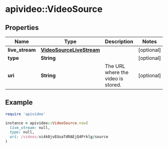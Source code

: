 # apivideo::VideoSource

## Properties

| Name | Type | Description | Notes |
| ---- | ---- | ----------- | ----- |
| **live_stream** | [**VideoSourceLiveStream**](VideoSourceLiveStream.md) |  | [optional] |
| **type** | **String** |  | [optional] |
| **uri** | **String** | The URL where the video is stored. | [optional] |

## Example

```ruby
require 'apivideo'

instance = apivideo::VideoSource.new(
  live_stream: null,
  type: null,
  uri: /videos/vi4k0jvEUuaTdRAEjQ4Prklg/source
)
```


